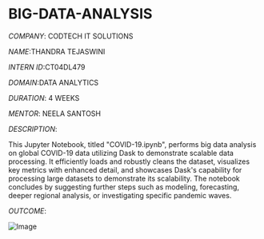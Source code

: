 # BIG-DATA-ANALYSIS

*COMPANY*: CODTECH IT SOLUTIONS

*NAME*:THANDRA TEJASWINI

*INTERN ID*:CT04DL479

*DOMAIN*:DATA ANALYTICS

*DURATION*: 4 WEEKS

*MENTOR*: NEELA SANTOSH


*DESCRIPTION*:

This Jupyter Notebook, titled "COVID-19.ipynb", performs big data analysis on global COVID-19 data utilizing Dask to demonstrate scalable data processing. It efficiently loads and robustly cleans the dataset, visualizes key metrics with enhanced detail, and showcases Dask's capability for processing large datasets to demonstrate its scalability. The notebook concludes by suggesting further steps such as modeling, forecasting, deeper regional analysis, or investigating specific pandemic waves.


*OUTCOME*:

![Image](https://github.com/user-attachments/assets/09a20b5c-3ca8-4a78-b700-4053f3e26c84)




